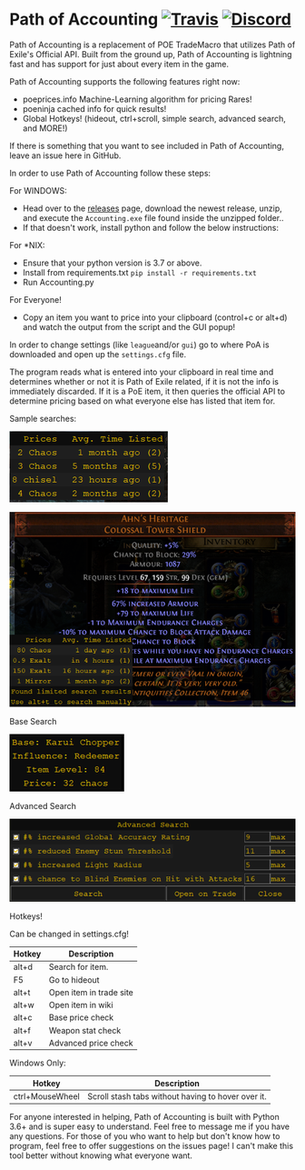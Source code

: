 # Path of Accounting [![Travis](https://img.shields.io/travis/Ethck/Path-of-Accounting.svg)](https://travis-ci.org/Ethck/Path-of-Accounting) [![Discord](https://img.shields.io/discord/667548003820634132.svg)](https://discord.gg/BUV2x6N)

Path of Accounting is a replacement of POE TradeMacro that utilizes Path of Exile's Official API. Built from the ground up, Path of Accounting is lightning fast and has support for just about every item in the game.

Path of Accounting supports the following features right now:
* poeprices.info Machine-Learning algorithm for pricing Rares!
* poeninja cached info for quick results!
* Global Hotkeys! (hideout, ctrl+scroll, simple search, advanced search, and MORE!)

If there is something that you want to see included in Path of Accounting, leave an issue here in GitHub.

In order to use Path of Accounting follow these steps:

For WINDOWS:
* Head over to the [releases](https://github.com/Ethck/Path-of-Accounting/releases) page, download the newest release, unzip, and execute the `Accounting.exe` file found inside the unzipped folder..
* If that doesn't work, install python and follow the below instructions:

For *NIX:
* Ensure that your python version is 3.7 or above.
* Install from requirements.txt `pip install -r requirements.txt`
* Run Accounting.py


For Everyone!
* Copy an item you want to price into your clipboard (control+c or alt+d) and watch the output from the script and the GUI popup!

In order to change settings (like `league`and/or `gui`) go to where PoA is downloaded and open up the `settings.cfg` file.

The program reads what is entered into your clipboard in real time and determines whether or not it is Path of Exile related, if it is not the info is immediately discarded. If it is a PoE item, it then queries the official API to determine pricing based on what everyone else has listed that item for.

Sample searches:

![Basic Search 1](/images/sampleSearch1.png)

![Basic Search 2](/images/sampleSearch2.png)


Base Search

![Base Search](/images/baseSearch.png)


Advanced Search

![Advanced Search](/images/advancedSearch.png)

Hotkeys!

Can be changed in settings.cfg!

|Hotkey   | Description  |
|---|---|
| alt+d  | Search for item.  |
|  F5 | Go to hideout  |
| alt+t | Open item in trade site |
| alt+w | Open item in wiki |
| alt+c | Base price check |
| alt+f | Weapon stat check |
| alt+v | Advanced price check |

Windows Only:

|Hotkey   | Description  |
|---|---|
| ctrl+MouseWheel  | Scroll stash tabs without having to hover over it.  |


For anyone interested in helping, Path of Accounting is built with Python 3.6+ and is super easy to understand. Feel free to message me if you have any questions.
For those of you who want to help but don't know how to program, feel free to offer suggestions on the issues page! I can't make this tool better without knowing what everyone want.
